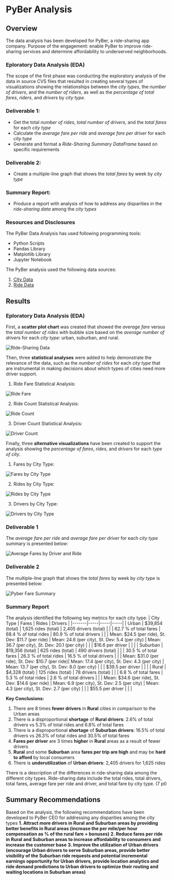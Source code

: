 # PyBer Analysis #

## Overview ##

The data analysis has been developed for PyBer, a ride-sharing app company. Purpose of the engagement: enable PyBer to improve ride-sharing services and determine affordability to underserved neighborhoods. 

### Eploratory Data Analysis (EDA) ###

The scope of the first phase was conducting the exploratory analysis of the data in source CVS files that resulted in creating several types of visualizations showing the relationships between the *city types*, the *number of drivers*, and the *number of riders*, as well as the *percentage of total fares*, *riders*, and *drivers* by *city type*.

### Deliverable 1: ###
- Get the total *number of rides*, *total number of drivers*, and the *total fares* for each *city type*
- Calculate the *average fare per ride* and *average fare per driver* for each *city type*
- Generate and format a *Ride-Sharing Summary DataFrame* based on specific requirements

### Deliverable 2: ###
- Create a multiple-line graph that shows the *total fares* by week by *city type*

### Summary Report: ###
- Produce a report with analysis of how to address any disparities in the *ride-sharing data* among the *city types*
 
### Resources and Disclosures ###
The PyBer Data Analysis has used  following programming tools: 
- Python Scripts
- Pandas Library
- Matplotlib Library
- Jupyter Notebook

The PyBer analysis used the following data sources:

1. [City Data](https://2u-data-curriculum-team.s3.amazonaws.com/dataviz-online/module_5/city_data.csv)
2. [Ride Data](https://2u-data-curriculum-team.s3.amazonaws.com/dataviz-online/module_5/ride_data.csv)

## Results ##

### Eploratory Data Analysis (EDA) ###

First, a **scatter plot chart** was created that showed the *average fare* versus the *total number of rides* with bubble size based on the *average number of driver*s for each *city type*: urban, suburban, and rural.

![Ride-Sharing Data](/analysis/Fig1.png)

Then, three **statistical analyses** were added to help demonstrate the relevance of the data, such as the *number of rides* for each *city type* that are instrumental in making decisions about which types of cities need more driver support.

   1. Ride Fare Statistical Analysis:

![Ride Fare](/analysis/Ride_Fare_Plot_Box.png)

   2. Ride Count Statistical Analysis:

![Ride Count](/analysis/Ride_Count_Box_Plot.png)

   3. Driver Count Statistical Analysis:

![Driver Count](/analysis/Driver_Count_Box_Plot.png)

Finally, three **alternative visualizations** have been created to support the analysis showing the *percentage of fares*, *rides*, and *drivers* for each *type of city*.

   1. Fares by City Type:

![Fares by City Type](/analysis/Fares_percent.png)

   2. Rides by City Type:

![Rides by City Type](/analysis/Rides_percent.png)

   3. Drivers by City Type:

![Drivers by City Type](/analysis/Fig7.png)

### Deliverable 1 ###

The *average fare per ride* and *average fare per driver* for each *city type* summary is presented below:

![Average Fares by Driver and Ride](/analysis/Deliverable1.png)

### Deliverable 2 ###

The multiple-line graph that shows the *total fares* by week by *city type* is presented below:

![Pyber Fare Summary](/analysis/PyBer_fare_summary.png)

### Summary Report ###

The analysis identified the following key metrics for each city type:
| City Type | Fares | Rides | Drivers |
|-------|-----|-----|-----|
| Urban | $39,854 (total) | 1,625 rides (total)  | 2,405 drivers (total)  |
|       | 62.7 % of total fares | 68.4 % of total rides | 80.9 % of total drivers |
|       | Mean: $24.5 (per ride), St. Dev: $11.7 (per ride) | Mean: 24.6 (per city), St. Dev: 5.4 (per city) | Mean: 36.7 (per city), St. Dev: 20.1 (per city) |
|       | $16.6 per driver | | |
| Suburban |  $19,356 (total) | 625 rides  (total) | 490 drivers  (total)  |
|       | 30.5 % of total fares | 26.3 % of total rides  | 16.5 % of total drivers |
|       | Mean: $31.0 (per ride), St. Dev: $10.7 (per ride)| Mean: 17.4 (per city), St. Dev: 4.3 (per city) | Mean: 13.7 (per city), St. Dev: 8.0 (per city) |
|       | $39.5 per driver | | |
| Rural | $4,328 (total) | 125 rides (total)  | 78 drivers (total)  |
|       | 6.8 % of total fares  | 5.3 % of total rides  | 2.6 % of total drivers |
|       | Mean: $34.6 (per ride), St. Dev: $14.6 (per ride) | Mean: 6.9 (per city), St. Dev: 2.5 (per city) | Mean: 4.3 (per city), St. Dev: 2.7 (per city) |
|       | $55.5 per driver | | |

**Key Conclusions:**

1. There are 8 times **fewer drivers** in **Rural** cities in comparison to the Urban areas 
2. There is a disproportional **shortage** of **Rural drivers**: 2.6% of total drivers vs 5.3% of total rides and 6.8% of total fares
3. There is a disproportional **shortage** of **Suburban drivers**: 16.5% of total drivers vs 26.3% of total rides and 30.5% of total fares
4. **Fares per driver** are 3 times **higher** in **Rural** areas as a result of fewer drivers 
5. **Rural** and some **Suburban** area **fares per trip are high** and may be **hard to afford** by local consumers
6. There is **underutilization** of **Urban drivers**: 2,405 drivers for 1,625 rides

There is a description of the differences in ride-sharing data among the different city types. Ride-sharing data include the total rides, total drivers, total fares, average fare per ride and driver, and total fare by city type. (7 pt)

## Summary Recommendations ##

Based on the analysis, the following recommendations have been developed to PyBer CEO for addressing any disparities among the city types
**1. Attract more drivers in Rural and Suburban areas by providing better benefits in Rural areas (increase the per mile/per hour compensation as % of the rural fare + bonuses)**
**2. Reduce fares per ride in Rural and Suburban areas to increase affordability to consumers and increase the customer base**
**3. Improve the utilization of Urban drivers (encourage Urban drivers to serve Suburban areas, provide better visibility of the Suburban ride requests and potential incremental earnings opportunity for Urban drivers, provide location analytics and ride demand predictions to Urban drivers to optimize their routing and waiting locations in Suburban areas)**
